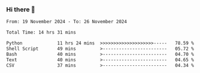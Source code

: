 ### Hi there 👋

<!--
**ututono/ututono** is a ✨ _special_ ✨ repository because its `README.md` (this file) appears on your GitHub profile.

Here are some ideas to get you started:

- 🔭 I’m currently working on ...
- 🌱 I’m currently learning ...
- 👯 I’m looking to collaborate on ...
- 🤔 I’m looking for help with ...
- 💬 Ask me about ...
- 📫 How to reach me: ...
- 😄 Pronouns: ...
- ⚡ Fun fact: ...
-->



<!--START_SECTION:waka-->

```txt
From: 19 November 2024 - To: 26 November 2024

Total Time: 14 hrs 31 mins

Python             11 hrs 24 mins  >>>>>>>>>>>>>>>>>>>>-----   78.59 %
Shell Script       49 mins         >------------------------   05.72 %
Bash               40 mins         >------------------------   04.70 %
Text               40 mins         >------------------------   04.65 %
CSV                37 mins         >------------------------   04.34 %
```

<!--END_SECTION:waka-->
